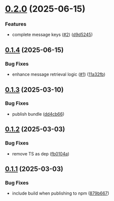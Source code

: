 # [0.2.0](https://github.com/cristiand391/typescript-sf-plugin/compare/0.1.4...0.2.0) (2025-06-15)


### Features

* complete message keys ([#2](https://github.com/cristiand391/typescript-sf-plugin/issues/2)) ([d9d5245](https://github.com/cristiand391/typescript-sf-plugin/commit/d9d524589d72825794c85cef1f2f9584f43df93e))



## [0.1.4](https://github.com/cristiand391/typescript-sf-plugin/compare/0.1.3...0.1.4) (2025-06-15)


### Bug Fixes

* enhance message retrieval logic ([#1](https://github.com/cristiand391/typescript-sf-plugin/issues/1)) ([11a32fb](https://github.com/cristiand391/typescript-sf-plugin/commit/11a32fb76ab54691e6b37c083bfcfeee9978ad87))



## [0.1.3](https://github.com/cristiand391/typescript-sf-plugin/compare/0.1.2...0.1.3) (2025-03-10)


### Bug Fixes

* publish bundle ([dd4cb66](https://github.com/cristiand391/typescript-sf-plugin/commit/dd4cb66792a5c6f7e776731bae523f3387f566ce))



## [0.1.2](https://github.com/cristiand391/typescript-sf-plugin/compare/0.1.1...0.1.2) (2025-03-03)


### Bug Fixes

* remove TS as dep ([fb0104a](https://github.com/cristiand391/typescript-sf-plugin/commit/fb0104ad67f23a11032b862d69fc20629699d781))



## [0.1.1](https://github.com/cristiand391/typescript-sf-plugin/compare/0.1.0...0.1.1) (2025-03-03)


### Bug Fixes

* include build when publishing to npm ([879b667](https://github.com/cristiand391/typescript-sf-plugin/commit/879b6671bfd35e31b65432b174e34d7b49c86b07))



